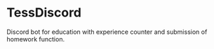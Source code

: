 # TessDiscord
Discord bot for education with experience counter and submission of homework function.

